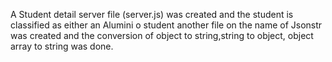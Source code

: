 A  Student detail server file (server.js) was created and the student is classified as either an Alumini o student another file on the name of Jsonstr was created and the conversion of object to string,string to object, object array to string was done. 

